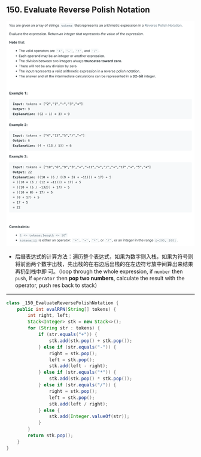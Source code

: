 ## 150. Evaluate Reverse Polish Notation
![](img/2023-04-07-22-35-36.png)

- 后缀表达式的计算方法：遍历整个表达式，如果为数字则入栈，如果为符号则将前面两个数字出栈，先出栈的在右边后出栈的在左边符号放中间算出来结果再扔到栈中即
  可。（loop through the whole expression, if `number` then `push`, if `operator` then **pop two numbers**, calculate the 
  result with the operator, push res back to stack）
---

```java
class _150_EvaluateReversePolishNotation {
    public int evalRPN(String[] tokens) {
        int right, left;
        Stack<Integer> stk = new Stack<>();
        for (String str : tokens) {
            if (str.equals("+")) {
                stk.add(stk.pop() + stk.pop());
            } else if (str.equals("-")) {
                right = stk.pop();
                left = stk.pop();
                stk.add(left - right);
            } else if (str.equals("*")) {
                stk.add(stk.pop() * stk.pop());
            } else if (str.equals("/")) {
                right = stk.pop();
                left = stk.pop();
                stk.add(left / right);
            } else {
                stk.add(Integer.valueOf(str));
            }
        }
        return stk.pop();
    }
}
```
